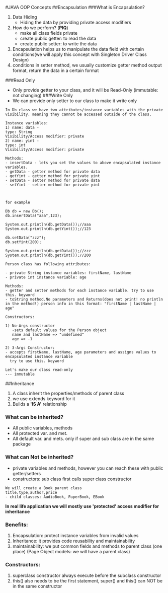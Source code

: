 #JAVA OOP Concepts
##Encapsulation
###What is Encapsulation?
1. Data Hiding
   - Hiding the data by providing private access modifiers
2. How do we perform? (**PIQ**)
   - make all class fields private
   - create public getter: to read the data
   - create public setter: to write the data
3. Encapsulation helps us to manipulate the data field with certain conditions(we will apply this concept with Singleton Driver Class Design)
4. conditions in setter method, we usually customize getter method output format, return the data in a certain format

###Read Only
- Only provide getter to your class, and it will be Read-Only (immutable: not changing)
###Write Only
- We can provide only setter to our class to make it write only

```
In Db class we have two attributes/instance variables with the private visibility. meaning they cannot be accessed outside of the class.

Instance variables:
1) name: data -
type: String
Visibility/Access modifier: private
2) name: yint -
type: int
Visibility/Access modifier: private

Methods:
- insertData - lets you set the values to above encapsulated instance variables.
- getData - getter method for private data
- getYint - getter method for private yint
- setData - setter method for private data
- setYint - setter method for private yint



for example

Db db = new Db();
db.insertData("aaa",123);

System.out.println(db.getData());//aaa
System.out.println(db.getYint());//123

db.setData("zzz");
db.setYint(200);

System.out.println(db.getData());//zzz
System.out.println(db.getYint());//200
```
````
Person class has following attributes:

- private String instance variables: firstName, lastName
- private int instance variable: age

Methods:
- getter and setter methods for each instance variable. try to use this. keyword
- toString method.No parameters and Returns(does not print! no println in the method!) person info in this format: "firstName | lastName | age"

Constructors:

1) No-Args constructor
   -sets default values for the Person object
   name and lastName => "undefined"
   age => -1

2) 3-Args Constructor:
- accepts firstName, lastName, age parameters and assigns values to encapsulated instance variable
  try to use this. keyword

Let's make our class read-only
--- immutable
````
##Inheritance
1. A class inherit the properties/methods of parent class
2. we use extends keyword for it
3. Builds a **'IS A'** relationship

### What can be inherited?
- All public variables, methods
- All protected var. and met.
- All default var. and mets. only if super and sub class are in the same package
### What can Not be inherited?
- private variables and methods, however you can reach these with public getter/setters
- constructors: sub class first calls super class constructor

````
We will create a Book parent class
title,type,author,price
- child classes: AudioBook, PaperBook, EBook

````
**In real life application we will mostly use 'protected' access modifier for inheritance**

### Benefits:
1. Encapsulation: protect instance variables from invalid values
2. Inheritance: it provides code reusability and maintainability
3. maintainability: we put common fields and methods to parent class (one place)
   (Page Object models: we will have a parent class)

### Constructors:
1. superclass constructor always execute before the subclass constructor
2. this() also needs to be the first statement, super() and this() can NOT be in the same constructor